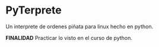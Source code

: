 # PyTerprete
Un interprete de ordenes piñata para linux hecho en python.

**FINALIDAD**
Practicar lo visto en el curso de python.


